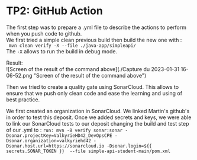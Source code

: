 # TP2: GitHub Action

The first step was to prepare a .yml file to describe the actions to perform when you push code to github.  
We first tried a simple clean previous build then build the new one with :  
` mvn clean verify -X --file ./java-app/simpleapi/`  
The `-X` allows to run the build in debug mode.

Result:  
![Screen of the result of the command above](./Capture du 2023-01-31 16-06-52.png "Screen of the result of the command above")

Then we tried to create a quality gate using SonarCloud.
This allows to ensure that we push only clean code and ease the learning and using of best practice.

We first created an organization in SonarCloud.
We linked Martin's github's in order to test this deposit.
Once we added secrets and keys, we were able to link our SonarCloud tests to our deposit changing the build and test step of our .yml to :
`run: mvn -B verify sonar:sonar -Dsonar.projectKey=ValkyrieHD42_DevOpsCPE -Dsonar.organization=valkyriehd42 -Dsonar.host.url=https://sonarcloud.io -Dsonar.login=${{ secrets.SONAR_TOKEN }}  --file simple-api-student-main/pom.xml`
